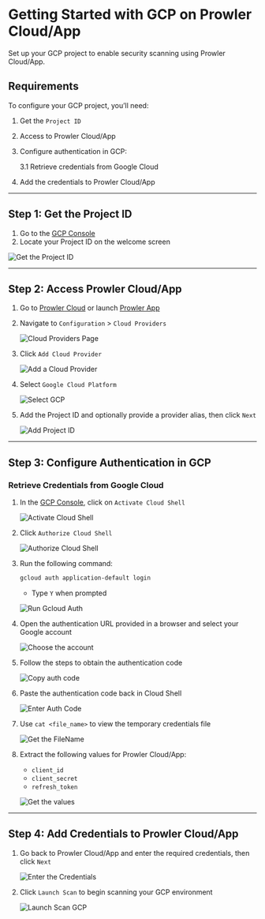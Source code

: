 # Getting Started with GCP on Prowler Cloud/App

Set up your GCP project to enable security scanning using Prowler Cloud/App.

## Requirements

To configure your GCP project, you’ll need:

1. Get the `Project ID`
2. Access to Prowler Cloud/App
3. Configure authentication in GCP:

    3.1 Retrieve credentials from Google Cloud

4. Add the credentials to Prowler Cloud/App

---

## Step 1: Get the Project ID

1. Go to the [GCP Console](https://console.cloud.google.com/)
2. Locate your Project ID on the welcome screen

![Get the Project ID](./img/project-id-console.png)

---

## Step 2: Access Prowler Cloud/App

1. Go to [Prowler Cloud](https://cloud.prowler.com/) or launch [Prowler App](../prowler-app.md)
2. Navigate to `Configuration` > `Cloud Providers`

    ![Cloud Providers Page](../img/cloud-providers-page.png)

3. Click `Add Cloud Provider`

    ![Add a Cloud Provider](../img/add-cloud-provider.png)

4. Select `Google Cloud Platform`

    ![Select GCP](./img/select-gcp.png)

5. Add the Project ID and optionally provide a provider alias, then click `Next`

    ![Add Project ID](./img/add-project-id.png)

---

## Step 3: Configure Authentication in GCP

### Retrieve Credentials from Google Cloud

1. In the [GCP Console](https://console.cloud.google.com/), click on `Activate Cloud Shell`

    ![Activate Cloud Shell](./img/access-console.png)

2. Click `Authorize Cloud Shell`

    ![Authorize Cloud Shell](./img/authorize-cloud-shell.png)

3. Run the following command:

    ```bash
    gcloud auth application-default login
    ```

    - Type `Y` when prompted

    ![Run Gcloud Auth](./img/run-gcloud-auth.png)

4. Open the authentication URL provided in a browser and select your Google account

    ![Choose the account](./img/take-account-email.png)

5. Follow the steps to obtain the authentication code

    ![Copy auth code](./img/copy-auth-code.png)

6. Paste the authentication code back in Cloud Shell

    ![Enter Auth Code](./img/enter-auth-code.png)

7. Use `cat <file_name>` to view the temporary credentials file

    ![Get the FileName](./img/get-temp-file-credentials.png)

8. Extract the following values for Prowler Cloud/App:

    - `client_id`
    - `client_secret`
    - `refresh_token`

    ![Get the values](./img/get-needed-values-auth.png)

---

## Step 4: Add Credentials to Prowler Cloud/App

1. Go back to Prowler Cloud/App and enter the required credentials, then click `Next`

    ![Enter the Credentials](./img/enter-credentials-prowler-cloud.png)

2. Click `Launch Scan` to begin scanning your GCP environment

    ![Launch Scan GCP](./img/launch-scan.png)
